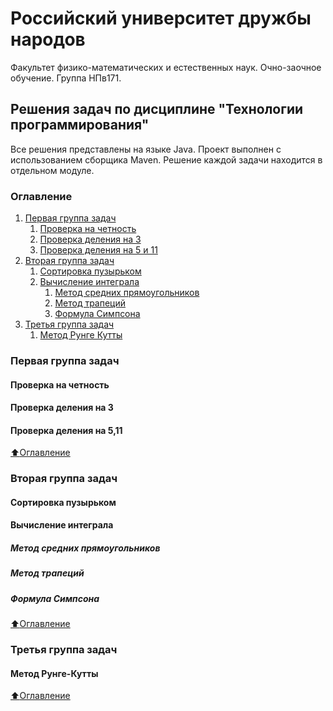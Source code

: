 # Российский университет дружбы народов
Факультет физико-математических и естественных наук. Очно-заочное обучение. Группа НПв171.

## Решения задач по дисциплине "Технологии программирования"
Все решения представлены на языке Java. Проект выполнен с использованием сборщика Maven. Решение каждой задачи находится в отдельном модуле.

### Оглавление

1. [Первая группа задач](#Первая-группа-задач)
    1. [Проверка на четность](#Проверка-на-четность)
    2. [Проверка деления на 3](#Проверка-деления-на-3)
    3. [Проверка деления на 5 и 11](#Проверка-деления-на-5-и-11)
2. [Вторая группа задач](#Вторая-группа-задач)
    1. [Сортировка пузырьком](#Сортировка-пузырьком)
    2. [Вычисление интеграла](#Вычисление-интеграла)
        1. [Метод средних прямоугольников](#Метод-средних-прямоугольников)
        2. [Метод трапеций](#Метод-трапеций)
        3. [Формула Симпсона](#Формула-Симпсона)
3. [Третья группа задач](#Третья-группа-задач)
    1. [Метод Рунге Кутты](#Метод-Рунге-Кутты)

### Первая группа задач

#### Проверка на четность

#### Проверка деления на 3

#### Проверка деления на 5,11

[:arrow_up:Оглавление](#Оглавление)

### Вторая группа задач

#### Сортировка пузырьком

#### Вычисление интеграла

##### Метод средних прямоугольников

##### Метод трапеций

##### Формула Симпсона

[:arrow_up:Оглавление](#Оглавление)

### Третья группа задач

#### Метод Рунге-Кутты

[:arrow_up:Оглавление](#Оглавление)